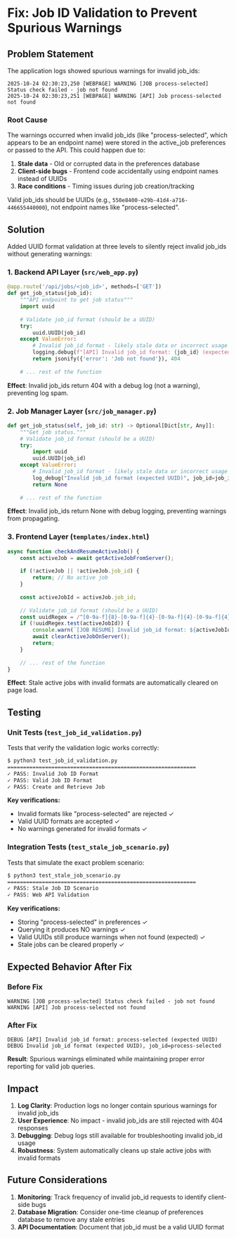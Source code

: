 # Fix: Job ID Validation to Prevent Spurious Warnings

## Problem Statement

The application logs showed spurious warnings for invalid job_ids:

```
2025-10-24 02:30:23,250 [WEBPAGE] WARNING [JOB process-selected] Status check failed - job not found
2025-10-24 02:30:23,251 [WEBPAGE] WARNING [API] Job process-selected not found
```

### Root Cause

The warnings occurred when invalid job_ids (like "process-selected", which appears to be an endpoint name) were stored in the active_job preferences or passed to the API. This could happen due to:

1. **Stale data** - Old or corrupted data in the preferences database
2. **Client-side bugs** - Frontend code accidentally using endpoint names instead of UUIDs
3. **Race conditions** - Timing issues during job creation/tracking

Valid job_ids should be UUIDs (e.g., `550e8400-e29b-41d4-a716-446655440000`), not endpoint names like "process-selected".

## Solution

Added UUID format validation at three levels to silently reject invalid job_ids without generating warnings:

### 1. Backend API Layer (`src/web_app.py`)

```python
@app.route('/api/jobs/<job_id>', methods=['GET'])
def get_job_status(job_id):
    """API endpoint to get job status"""
    import uuid
    
    # Validate job_id format (should be a UUID)
    try:
        uuid.UUID(job_id)
    except ValueError:
        # Invalid job_id format - likely stale data or incorrect usage
        logging.debug(f"[API] Invalid job_id format: {job_id} (expected UUID)")
        return jsonify({'error': 'Job not found'}), 404
    
    # ... rest of the function
```

**Effect**: Invalid job_ids return 404 with a debug log (not a warning), preventing log spam.

### 2. Job Manager Layer (`src/job_manager.py`)

```python
def get_job_status(self, job_id: str) -> Optional[Dict[str, Any]]:
    """Get job status."""
    # Validate job_id format (should be a UUID)
    try:
        import uuid
        uuid.UUID(job_id)
    except ValueError:
        # Invalid job_id format - likely stale data or incorrect usage
        log_debug("Invalid job_id format (expected UUID)", job_id=job_id)
        return None
    
    # ... rest of the function
```

**Effect**: Invalid job_ids return None with debug logging, preventing warnings from propagating.

### 3. Frontend Layer (`templates/index.html`)

```javascript
async function checkAndResumeActiveJob() {
    const activeJob = await getActiveJobFromServer();
    
    if (!activeJob || !activeJob.job_id) {
        return; // No active job
    }
    
    const activeJobId = activeJob.job_id;
    
    // Validate job_id format (should be a UUID)
    const uuidRegex = /^[0-9a-f]{8}-[0-9a-f]{4}-[0-9a-f]{4}-[0-9a-f]{4}-[0-9a-f]{12}$/i;
    if (!uuidRegex.test(activeJobId)) {
        console.warn(`[JOB RESUME] Invalid job_id format: ${activeJobId} (expected UUID) - clearing stale job`);
        await clearActiveJobOnServer();
        return;
    }
    
    // ... rest of the function
}
```

**Effect**: Stale active jobs with invalid formats are automatically cleared on page load.

## Testing

### Unit Tests (`test_job_id_validation.py`)

Tests that verify the validation logic works correctly:

```bash
$ python3 test_job_id_validation.py
============================================================
✓ PASS: Invalid Job ID Format
✓ PASS: Valid Job ID Format  
✓ PASS: Create and Retrieve Job
```

**Key verifications:**
- Invalid formats like "process-selected" are rejected ✓
- Valid UUID formats are accepted ✓
- No warnings generated for invalid formats ✓

### Integration Tests (`test_stale_job_scenario.py`)

Tests that simulate the exact problem scenario:

```bash
$ python3 test_stale_job_scenario.py
============================================================
✓ PASS: Stale Job ID Scenario
✓ PASS: Web API Validation
```

**Key verifications:**
- Storing "process-selected" in preferences ✓
- Querying it produces NO warnings ✓
- Valid UUIDs still produce warnings when not found (expected) ✓
- Stale jobs can be cleared properly ✓

## Expected Behavior After Fix

### Before Fix
```
WARNING [JOB process-selected] Status check failed - job not found
WARNING [API] Job process-selected not found
```

### After Fix
```
DEBUG [API] Invalid job_id format: process-selected (expected UUID)
DEBUG Invalid job_id format (expected UUID), job_id=process-selected
```

**Result**: Spurious warnings eliminated while maintaining proper error reporting for valid job queries.

## Impact

1. **Log Clarity**: Production logs no longer contain spurious warnings for invalid job_ids
2. **User Experience**: No impact - invalid job_ids are still rejected with 404 responses
3. **Debugging**: Debug logs still available for troubleshooting invalid job_id usage
4. **Robustness**: System automatically cleans up stale active jobs with invalid formats

## Future Considerations

1. **Monitoring**: Track frequency of invalid job_id requests to identify client-side bugs
2. **Database Migration**: Consider one-time cleanup of preferences database to remove any stale entries
3. **API Documentation**: Document that job_id must be a valid UUID format
